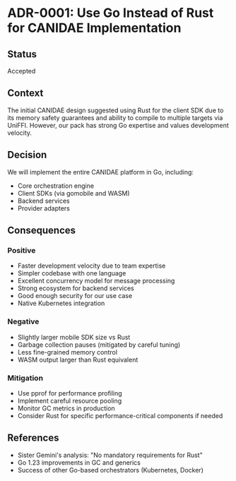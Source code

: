 # ADR-0001: Use Go Instead of Rust for CANIDAE Implementation

## Status
Accepted

## Context
The initial CANIDAE design suggested using Rust for the client SDK due to its memory safety guarantees and ability to compile to multiple targets via UniFFI. However, our pack has strong Go expertise and values development velocity.

## Decision
We will implement the entire CANIDAE platform in Go, including:
- Core orchestration engine
- Client SDKs (via gomobile and WASM)
- Backend services
- Provider adapters

## Consequences

### Positive
- Faster development velocity due to team expertise
- Simpler codebase with one language
- Excellent concurrency model for message processing
- Strong ecosystem for backend services
- Good enough security for our use case
- Native Kubernetes integration

### Negative
- Slightly larger mobile SDK size vs Rust
- Garbage collection pauses (mitigated by careful tuning)
- Less fine-grained memory control
- WASM output larger than Rust equivalent

### Mitigation
- Use pprof for performance profiling
- Implement careful resource pooling
- Monitor GC metrics in production
- Consider Rust for specific performance-critical components if needed

## References
- Sister Gemini's analysis: "No mandatory requirements for Rust"
- Go 1.23 improvements in GC and generics
- Success of other Go-based orchestrators (Kubernetes, Docker)